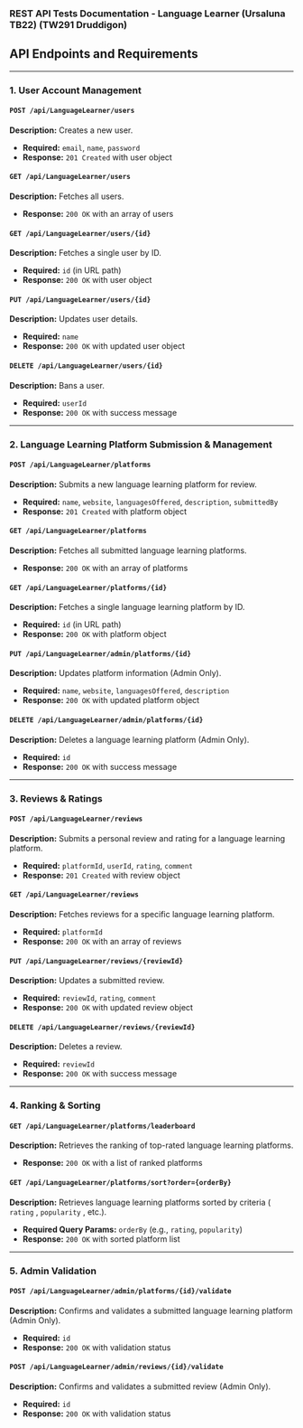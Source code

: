 ### **REST API Tests Documentation - Language Learner (Ursaluna TB22) (TW291 Druddigon)**  

## **API Endpoints and Requirements**  

---

### **1. User Account Management**  

#### `POST /api/LanguageLearner/users`

**Description:** Creates a new user.
* **Required:** `email`,     `name`,     `password`
* **Response:** `201 Created` with user object

#### `GET /api/LanguageLearner/users`

**Description:** Fetches all users.
* **Response:** `200 OK` with an array of users

#### `GET /api/LanguageLearner/users/{id}`

**Description:** Fetches a single user by ID.
* **Required:** `id` (in URL path)
* **Response:** `200 OK` with user object

#### `PUT /api/LanguageLearner/users/{id}`

**Description:** Updates user details.
* **Required:** `name`
* **Response:** `200 OK` with updated user object

#### `DELETE /api/LanguageLearner/users/{id}`

**Description:** Bans a user.
* **Required:** `userId`
* **Response:** `200 OK` with success message

---

### **2. Language Learning Platform Submission & Management**  

#### `POST /api/LanguageLearner/platforms`

**Description:** Submits a new language learning platform for review.  
* **Required:** `name`,     `website`,     `languagesOffered`,     `description`,  `submittedBy`  
* **Response:** `201 Created` with platform object  

#### `GET /api/LanguageLearner/platforms`

**Description:** Fetches all submitted language learning platforms.  
* **Response:** `200 OK` with an array of platforms  

#### `GET /api/LanguageLearner/platforms/{id}`

**Description:** Fetches a single language learning platform by ID.  
* **Required:** `id` (in URL path)  
* **Response:** `200 OK` with platform object  

#### `PUT /api/LanguageLearner/admin/platforms/{id}`

**Description:** Updates platform information (Admin Only).  
* **Required:** `name`,     `website`,     `languagesOffered`,  `description`  
* **Response:** `200 OK` with updated platform object  

#### `DELETE /api/LanguageLearner/admin/platforms/{id}`

**Description:** Deletes a language learning platform (Admin Only).  
* **Required:** `id`  
* **Response:** `200 OK` with success message  

---

### **3. Reviews & Ratings**  

#### `POST /api/LanguageLearner/reviews`

**Description:** Submits a personal review and rating for a language learning platform.  
* **Required:** `platformId`,  `userId`,     `rating`,  `comment`  
* **Response:** `201 Created` with review object  

#### `GET /api/LanguageLearner/reviews`

**Description:** Fetches reviews for a specific language learning platform.  
* **Required:** `platformId`  
* **Response:** `200 OK` with an array of reviews  

#### `PUT /api/LanguageLearner/reviews/{reviewId}`

**Description:** Updates a submitted review.  
* **Required:** `reviewId`,     `rating`,  `comment`  
* **Response:** `200 OK` with updated review object  

#### `DELETE /api/LanguageLearner/reviews/{reviewId}`

**Description:** Deletes a review.  
* **Required:** `reviewId`  
* **Response:** `200 OK` with success message  

---

### **4. Ranking & Sorting**  

#### `GET /api/LanguageLearner/platforms/leaderboard`

**Description:** Retrieves the ranking of top-rated language learning platforms.  
* **Response:** `200 OK` with a list of ranked platforms  

#### `GET /api/LanguageLearner/platforms/sort?order={orderBy}`

**Description:** Retrieves language learning platforms sorted by criteria ( `rating` , `popularity` , etc.).  
* **Required Query Params:** `orderBy` (e.g.,     `rating`,     `popularity`)  
* **Response:** `200 OK` with sorted platform list  

---

### **5. Admin Validation**  

#### `POST /api/LanguageLearner/admin/platforms/{id}/validate`

**Description:** Confirms and validates a submitted language learning platform (Admin Only).  
* **Required:** `id`  
* **Response:** `200 OK` with validation status  

#### `POST /api/LanguageLearner/admin/reviews/{id}/validate`

**Description:** Confirms and validates a submitted review (Admin Only).  
* **Required:** `id`  
* **Response:** `200 OK` with validation status  
